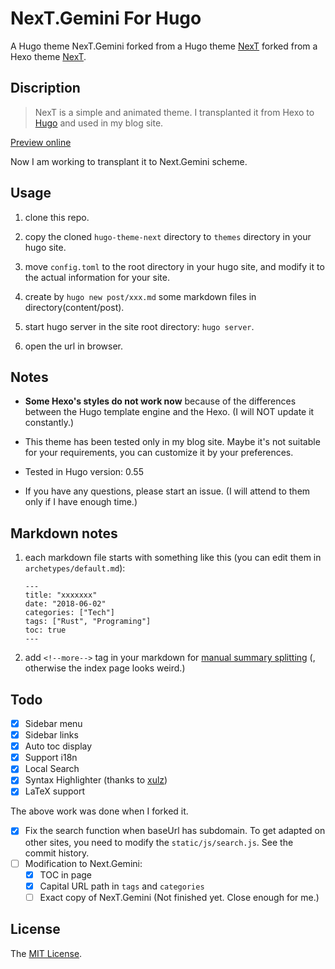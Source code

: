 # NexT.Gemini For Hugo

A Hugo theme NexT.Gemini forked from a Hugo theme [NexT](https://github.com/xtfly/hugo-theme-next) forked from a Hexo theme [NexT](https://github.com/iissnan/hexo-theme-next).

## Discription

> NexT is a simple and animated theme. I transplanted it from Hexo to [Hugo](https://gohugo.io/) and used in my blog site.

[Preview online](https://github-young.github.io/hugo-theme-next/)

Now I am working to transplant it to Next.Gemini scheme.

## Usage

1. clone this repo.

2. copy the cloned `` hugo-theme-next `` directory to `` themes `` directory in your hugo site.

3. move `` config.toml `` to the root directory in your hugo site, and modify it to the actual information for your site.

4. create by `` hugo new post/xxx.md `` some markdown files in directory(content/post).

5. start hugo server in the site root directory: `` hugo server ``.

6. open the url in browser.

## Notes

- **Some Hexo's styles do not work now** because of the differences between the Hugo template engine and the Hexo. (I will NOT update it constantly.)

- This theme has been tested only in my blog site. Maybe it's not suitable for your requirements, you can customize it by your preferences.

- Tested in Hugo version: 0.55

- If you have any questions, please start an issue. (I will attend to them only if I have enough time.)

## Markdown notes

1. each markdown file starts with something like this (you can edit them in `` archetypes/default.md ``):

    ```
    ---
    title: "xxxxxxx"
    date: "2018-06-02"
    categories: ["Tech"]
    tags: ["Rust", "Programing"]
    toc: true
    ---
    ```

1. add `` <!--more--> `` tag in your markdown for [manual summary splitting](https://gohugo.io/content-management/summaries/#user-defined-manual-summary-splitting) (, otherwise the index page looks weird.)


## Todo

- [x] Sidebar menu
- [x] Sidebar links
- [x] Auto toc display
- [x] Support i18n
- [x] Local Search
- [x] Syntax Highlighter (thanks to [xulz](https://github.com/xtfly/hugo-theme-next/pull/6))
- [x] LaTeX support

The above work was done when I forked it.

- [x] Fix the search function when baseUrl has subdomain. To get adapted on other sites, you need to modify the `` static/js/search.js ``. See the commit history.
- [ ] Modification to Next.Gemini: 
   - [x] TOC in page
   - [x] Capital URL path in `` tags `` and `` categories ``
   - [ ] Exact copy of NexT.Gemini (Not finished yet. Close enough for me.)

## License
The [MIT License](LICENSE).
